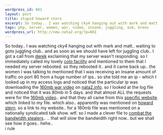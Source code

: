 ```yaml
--- 
wordpress_id: 661
layout: post
title: stupid howard stern
excerpt: So today.. I was watching cky4 hanging out with mark and matt.. waiting to goto juggling club.. and as soon as we should have left for juggling club.. I got a call from derek exclaiming that my server wasn't responding. so I immediately called my lovely colo facility and mentioned to them that I needed my server rebooted. so they rebooted it.. ...
tags: php, server, women, war, video, insane, juggling, aim, broox
wordpress_url: http://new.nata2.org/?p=661
---
```

So today.. I was watching cky4 hanging out with mark and matt.. waiting to goto juggling club.. and as soon as we should have left for juggling club.. I got a call from <a href="http://derek.broox.com">derek</a> exclaiming that my server wasn't responding. so I immediately called my lovely <a href="">colo facility</a> and mentioned to them that I needed my server rebooted. so they rebooted it.. and it came back up.. the women I was talking to mentioned that I was receiving an insane amount of traffic on port 80 from a huge number of ips.. so she told me an ip - which I looked up in my access logs and noticed that the particular ip was downloading the <a href="http://nata2.info/war/AC-130U_gunship_video_high.mpg">160mb war video</a> on <a href="http://nata2.info/?path=">nata2.info</a>. so I looked at the log file and noticed that it was 80mb in 5 days. and that almost ALL the requests were for the <a href="http://nata2.info/war/AC-130U_gunship_video_high.mpg">160mb video</a>.. and that they all came from this <a href="http://www.hk94.com/weblog/index.php?p=62&c=1">specific website</a>. which linked to my file. which also.. apparently was mentioned on <a href="http://www.howardstern.com/">howard stern</a>. so a link to my website.. for a 160mb file was mentioned on a nationally syndicated talk show. wtf. so I made a clever file to <a href="http://nata2.info/war/AC-130U_gunship_video_hi.mpg">combat the bandwidth stealers</a>.. .. that will slow the bandwidth right now.. but we shall see how it goes.. hehe.. 
<br/>i rule
